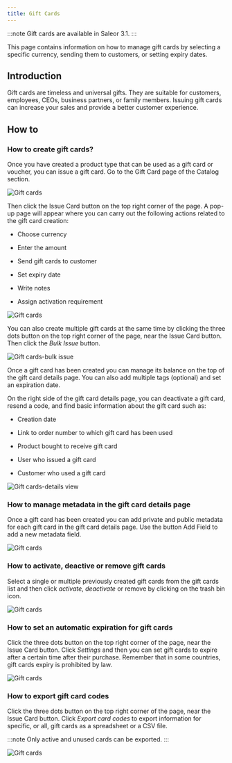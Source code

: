 ```yaml
---
title: Gift Cards
---
```


:::note
Gift cards are available in Saleor 3.1.
:::

This page contains information on how to manage gift cards by selecting a specific currency, sending them to customers, or setting expiry dates.

## Introduction
Gift cards are timeless and universal gifts. They are suitable for customers, employees, CEOs, business partners, or family members. Issuing gift cards can increase your sales and provide a better customer experience.

## How to
### How to create gift cards?
Once you have created a product type that can be used as a gift card or voucher, you can issue a gift card. Go to the Gift Card page of the Catalog section. 

![Gift cards](../screenshots/catalog-giftcards-main.png)

Then click the Issue Card button on the top right corner of the page. A pop-up page will appear where you can carry out the following actions related to the gift card creation:  

- Choose currency  

- Enter the amount  

- Send gift cards to customer  

- Set expiry date  

- Write notes

- Assign activation requirement

![Gift cards](../screenshots/catalog-giftcards-new.png)

You can also create multiple gift cards at the same time by clicking the three dots button on the top right corner of the page, near the Issue Card button. Then click the *Bulk Issue* button.

![Gift cards-bulk issue](../screenshots/catalog-giftcards-bulk-issue.png)

Once a gift card has been created you can manage its balance on the top of the gift card details page. You can also add multiple tags (optional) and set an expiration date.  

On the right side of the gift card details page, you can deactivate a gift card, resend a code, and find basic information about the gift card such as:

- Creation date

- Link to order number to which gift card has been used

- Product bought to receive gift card

- User who issued a gift card

- Customer who used a gift card

![Gift cards-details view](../screenshots/catalog-giftcards-details-view.png)

### How to manage metadata in the gift card details page
Once a gift card has been created you can add private and public metadata for each gift card in the gift card details page. Use the button Add Field to add a new metadata field.

![Gift cards](../screenshots/catalog-giftcards-metadata.png)

### How to activate, deactive or remove gift cards
Select a single or multiple previously created gift cards from the gift cards list and then click *activate*, *deactivate* or remove by clicking on the trash bin icon.

![Gift cards](../screenshots/catalog-giftcards-deactivate.png)

### How to set an automatic expiration for gift cards
Click the three dots button on the top right corner of the page, near the Issue Card button. Click *Settings* and then you can set gift cards to expire after a certain time after their purchase. Remember that in some countries, gift cards expiry is prohibited by law.

![Gift cards](../screenshots/catalog-giftcards-expiration.png)

### How to export gift card codes
Click the three dots button on the top right corner of the page, near the Issue Card button. Click *Export card codes* to export information for specific, or all, gift cards as a spreadsheet or a CSV file.

:::note
Only active and unused cards can be exported.
:::

![Gift cards](../screenshots/catalog-giftcards-export.png)